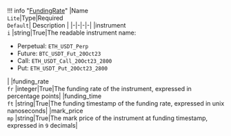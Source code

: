 !!! info "[FundingRate](/../../schemas/funding_rate)"
    |Name<br>`Lite`|Type|Required<br>`Default`| Description |
    |-|-|-|-|
    |instrument<br>`i` |string|True|The readable instrument name:<ul><li>Perpetual: `ETH_USDT_Perp`</li><li>Future: `BTC_USDT_Fut_20Oct23`</li><li>Call: `ETH_USDT_Call_20Oct23_2800`</li><li>Put: `ETH_USDT_Put_20Oct23_2800`</li></ul>|
    |funding_rate<br>`fr` |integer|True|The funding rate of the instrument, expressed in percentage points|
    |funding_time<br>`ft` |string|True|The funding timestamp of the funding rate, expressed in unix nanoseconds|
    |mark_price<br>`mp` |string|True|The mark price of the instrument at funding timestamp, expressed in `9` decimals|
